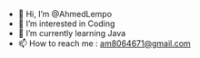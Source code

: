 - 👋 Hi, I’m @AhmedLempo
- 👀 I’m interested in Coding 
- 🌱 I’m currently learning Java
- 📫 How to reach me : am8064671@gmail.com

<!---
AhmedEsmail/lempo is a ✨ special ✨ repository because its `README.md` (this file) appears on your GitHub profile.
You can click the Preview link to take a look at your changes.
--->
